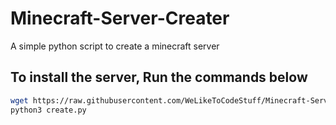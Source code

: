 # Minecraft-Server-Creater
A simple python script to create a minecraft server

## To install the server, Run the commands below
```sh
wget https://raw.githubusercontent.com/WeLikeToCodeStuff/Minecraft-Server-Creater/main/create.py
python3 create.py
```
